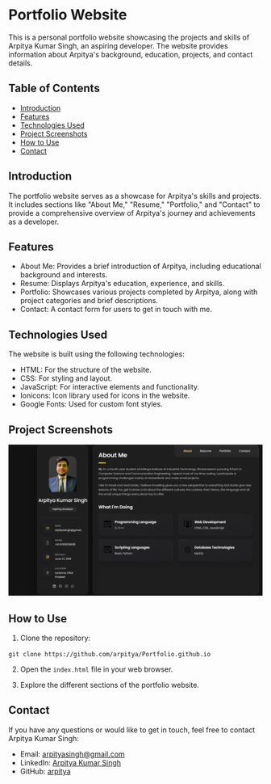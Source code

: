 # Portfolio Website

This is a personal portfolio website showcasing the projects and skills of Arpitya Kumar Singh, an aspiring developer. The website provides information about Arpitya's background, education, projects, and contact details.

## Table of Contents

- [Introduction](#introduction)
- [Features](#features)
- [Technologies Used](#technologies-used)
- [Project Screenshots](#project-screenshots)
- [How to Use](#how-to-use)
- [Contact](#contact)

## Introduction

The portfolio website serves as a showcase for Arpitya's skills and projects. It includes sections like "About Me," "Resume," "Portfolio," and "Contact" to provide a comprehensive overview of Arpitya's journey and achievements as a developer.

## Features

- About Me: Provides a brief introduction of Arpitya, including educational background and interests.
- Resume: Displays Arpitya's education, experience, and skills.
- Portfolio: Showcases various projects completed by Arpitya, along with project categories and brief descriptions.
- Contact: A contact form for users to get in touch with me.

## Technologies Used

The website is built using the following technologies:

- HTML: For the structure of the website.
- CSS: For styling and layout.
- JavaScript: For interactive elements and functionality.
- Ionicons: Icon library used for icons in the website.
- Google Fonts: Used for custom font styles.

## Project Screenshots

![Screenshot 1](assets/images/Screenshot.png)

## How to Use

1. Clone the repository:

```git clone https://github.com/arpitya/Portfolio.github.io```


2. Open the `index.html` file in your web browser.

3. Explore the different sections of the portfolio website.

## Contact

If you have any questions or would like to get in touch, feel free to contact Arpitya Kumar Singh:

- Email: arpityasingh@gmail.com
- LinkedIn: [Arpitya Kumar Singh](https://www.linkedin.com/in/arpitya-singh-239457215/)
- GitHub: [arpitya](https://github.com/arpitya)

